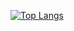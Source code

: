 [![Top Langs](https://github-readme-stats.vercel.app/api/top-langs/?username=Zereef&layout=compact)](https://github.com/anuraghazra/github-readme-stats)
